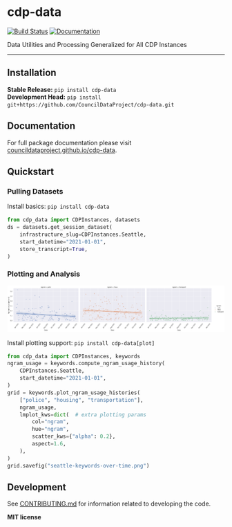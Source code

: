 # cdp-data

[![Build Status](https://github.com/CouncilDataProject/cdp-data/workflows/Build/badge.svg)](https://github.com/CouncilDataProject/cdp-data/actions)
[![Documentation](https://github.com/CouncilDataProject/cdp-data/workflows/Documentation/badge.svg)](https://CouncilDataProject.github.io/cdp-data)

Data Utilities and Processing Generalized for All CDP Instances

---

## Installation

**Stable Release:** `pip install cdp-data`<br>
**Development Head:** `pip install git+https://github.com/CouncilDataProject/cdp-data.git`

## Documentation

For full package documentation please visit [councildataproject.github.io/cdp-data](https://councildataproject.github.io/cdp-data).

## Quickstart

### Pulling Datasets

Install basics: `pip install cdp-data`

```python
from cdp_data import CDPInstances, datasets
ds = datasets.get_session_dataset(
    infrastructure_slug=CDPInstances.Seattle,
    start_datetime="2021-01-01",
    store_transcript=True,
)
```

### Plotting and Analysis

![Seattle keyword usage over time](https://github.com/CouncilDataProject/cdp-data/blob/main/docs/_static/seattle-keywords-over-time.png)

Install plotting support: `pip install cdp-data[plot]`

```python
from cdp_data import CDPInstances, keywords
ngram_usage = keywords.compute_ngram_usage_history(
    CDPInstances.Seattle,
    start_datetime="2021-01-01",
)
grid = keywords.plot_ngram_usage_histories(
    ["police", "housing", "transportation"],
    ngram_usage,
    lmplot_kws=dict(  # extra plotting params
        col="ngram",
        hue="ngram",
        scatter_kws={"alpha": 0.2},
        aspect=1.6,
    ),
)
grid.savefig("seattle-keywords-over-time.png")
```

## Development

See [CONTRIBUTING.md](CONTRIBUTING.md) for information related to developing the code.

**MIT license**
